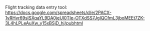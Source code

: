 Flight tracking data entry tool:
https://docs.google.com/spreadsheets/d/e/2PACX-1vRHvr69sISXqaYL9DA0jeUl0TIe-OTXdSS7JgIQCfmL3jboMEEt7ZK-3L4hLPLeAuXw_y15xBSjD_hj/pubhtml
